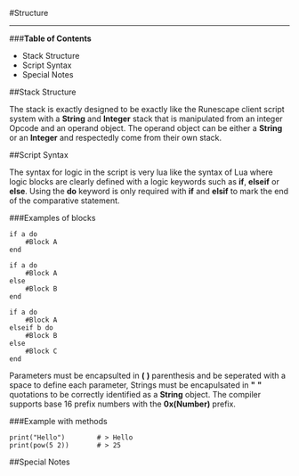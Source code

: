 #Structure
***

###**Table of Contents**

* Stack Structure
* Script Syntax
* Special Notes

##Stack Structure

The stack is exactly designed to be exactly like the Runescape client script system with a **String** and **Integer** 
stack that is manipulated from an integer Opcode and an operand object. The operand object can be either
a **String** or an **Integer** and respectedly come from their own stack.

##Script Syntax

The syntax for logic in the script is very lua like the syntax of Lua where logic blocks are clearly defined with a
logic keywords such as **if**, **elseif** or **else**. Using the **do** keyword is only required with **if**
and **elsif** to mark the end of the comparative statement.

###Examples of blocks

```
if a do
    #Block A
end

if a do
    #Block A
else 
    #Block B
end

if a do
    #Block A
elseif b do
    #Block B
else
    #Block C
end
```

Parameters must be encapsulted in **(** **)** parenthesis and be seperated with a space to define each parameter, 
Strings must be encapulsated in **"** **"** quotations to be correctly identified as a **String** object. The compiler
supports base 16 prefix numbers with the **0x(Number)** prefix.

###Example with methods 

```
print("Hello")        # > Hello
print(pow(5 2))       # > 25
```



##Special Notes
